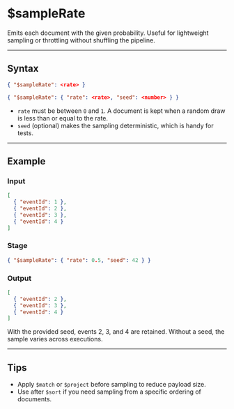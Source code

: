 # $sampleRate

Emits each document with the given probability. Useful for lightweight sampling or throttling without shuffling the pipeline.

---

## Syntax

```json
{ "$sampleRate": <rate> }
```

```json
{ "$sampleRate": { "rate": <rate>, "seed": <number> } }
```

- `rate` must be between `0` and `1`. A document is kept when a random draw is less than or equal to the rate.
- `seed` (optional) makes the sampling deterministic, which is handy for tests.

---

## Example

### Input

```json
[
  { "eventId": 1 },
  { "eventId": 2 },
  { "eventId": 3 },
  { "eventId": 4 }
]
```

### Stage

```json
{ "$sampleRate": { "rate": 0.5, "seed": 42 } }
```

### Output

```json
[
  { "eventId": 2 },
  { "eventId": 3 },
  { "eventId": 4 }
]
```

With the provided seed, events 2, 3, and 4 are retained. Without a seed, the sample varies across executions.

---

## Tips

- Apply `$match` or `$project` before sampling to reduce payload size.
- Use after `$sort` if you need sampling from a specific ordering of documents.
